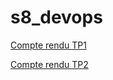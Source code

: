# s8_devops

[Compte rendu TP1](https://github.com/adriengvd/s8_devops/blob/main/TP1/README.md)

[Compte rendu TP2](https://github.com/adriengvd/s8_devops/blob/main/TP2/README.md)